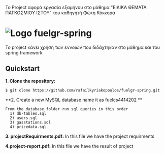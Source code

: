 Το Project αφορά εργασία εξαμήνου στο μάθημα "ΕΙΔΙΚΑ ΘΕΜΑΤΑ ΠΑΓΚΟΣΜΙΟΥ ΙΣΤΟΥ" του καθηγητή Φώτη Κόκκορα


# ![Logo](https://fuelgr.gr/web/img/app_logo/fuelGR-map.png) fuelgr-spring


Το project κάνει χρήση των εννοιών που διδάχτηκαν στο μάθημα και του spring framework

## Quickstart

**1. Clone the repository:**

```
$ git clone https://github.com/rafailkyriakopoulos/fuelgr-spring.git
```


**2. Create a new MySQL database name it as fuelcs4414202 **

```
From the database folder run sql queries in this order
  1) db-tables.sql
  2) users.sql
  3) gasstations.sql
  4) pricedata.sql
```
**3. projectRequirments.pdf:**
  In this file we have the project requirments
  
 **4.project-report.pdf:**
 In this file we have the result of project

